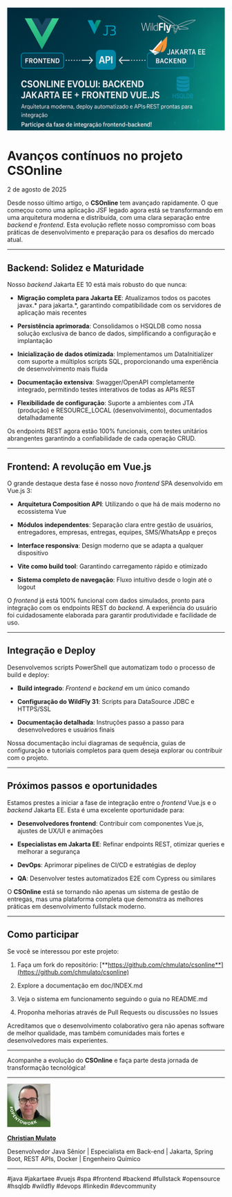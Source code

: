 ![Acompanhe o progresso](/articles/assets/img/2025_08_02_IMAGE_001.png)

# Avanços contínuos no projeto CSOnline

2 de agosto de 2025

Desde nosso último artigo, o **CSOnline** tem avançado rapidamente. O que começou como uma aplicação JSF legado agora está se transformando em uma arquitetura moderna e distribuída, com uma clara separação entre *backend* e *frontend*. Esta evolução reflete nosso compromisso com boas práticas de desenvolvimento e preparação para os desafios do mercado atual.

------------------------------------------------------------------------

## Backend: Solidez e Maturidade

Nosso *backend* Jakarta EE 10 está mais robusto do que nunca:

- **Migração completa para Jakarta EE**: Atualizamos todos os pacotes javax.* para jakarta.*, garantindo compatibilidade com os servidores de aplicação mais recentes

- **Persistência aprimorada**: Consolidamos o HSQLDB como nossa solução exclusiva de banco de dados, simplificando a configuração e implantação

- **Inicialização de dados otimizada**: Implementamos um DataInitializer com suporte a múltiplos scripts SQL, proporcionando uma experiência de desenvolvimento mais fluida

- **Documentação extensiva**: Swagger/OpenAPI completamente integrado, permitindo testes interativos de todas as APIs REST

- **Flexibilidade de configuração**: Suporte a ambientes com JTA (produção) e RESOURCE_LOCAL (desenvolvimento), documentados detalhadamente

Os endpoints REST agora estão 100% funcionais, com testes unitários abrangentes garantindo a confiabilidade de cada operação CRUD.

------------------------------------------------------------------------

## Frontend: A revolução em Vue.js

O grande destaque desta fase é nosso novo *frontend* SPA desenvolvido em Vue.js 3:

- **Arquitetura Composition API**: Utilizando o que há de mais moderno no ecossistema Vue

- **Módulos independentes**: Separação clara entre gestão de usuários, entregadores, empresas, entregas, equipes, SMS/WhatsApp e preços

- **Interface responsiva**: Design moderno que se adapta a qualquer dispositivo

- **Vite como build tool**: Garantindo carregamento rápido e otimizado

- **Sistema completo de navegação**: Fluxo intuitivo desde o login até o logout

O *frontend* já está 100% funcional com dados simulados, pronto para integração com os endpoints REST do *backend*. A experiência do usuário foi cuidadosamente elaborada para garantir produtividade e facilidade de uso.

------------------------------------------------------------------------

## Integração e Deploy

Desenvolvemos scripts PowerShell que automatizam todo o processo de build e deploy:

- **Build integrado**: *Frontend* e *backend* em um único comando

- **Configuração do WildFly 31**: Scripts para DataSource JDBC e HTTPS/SSL

- **Documentação detalhada**: Instruções passo a passo para desenvolvedores e usuários finais

Nossa documentação inclui diagramas de sequência, guias de configuração e tutoriais completos para quem deseja explorar ou contribuir com o projeto.

------------------------------------------------------------------------

## Próximos passos e oportunidades

Estamos prestes a iniciar a fase de integração entre o *frontend* Vue.js e o *backend* Jakarta EE. Esta é uma excelente oportunidade para:

- **Desenvolvedores frontend**: Contribuir com componentes Vue.js, ajustes de UX/UI e animações

- **Especialistas em Jakarta EE**: Refinar endpoints REST, otimizar queries e melhorar a segurança

- **DevOps**: Aprimorar pipelines de CI/CD e estratégias de deploy

- **QA**: Desenvolver testes automatizados E2E com Cypress ou similares

O **CSOnline** está se tornando não apenas um sistema de gestão de entregas, mas uma plataforma completa que demonstra as melhores práticas em desenvolvimento fullstack moderno.

------------------------------------------------------------------------

## Como participar

Se você se interessou por este projeto:

1. Faça um fork do repositório: [**https://github.com/chmulato/csonline**](https://github.com/chmulato/csonline)

2. Explore a documentação em doc/INDEX.md

3. Veja o sistema em funcionamento seguindo o guia no README.md

4. Proponha melhorias através de Pull Requests ou discussões no Issues

Acreditamos que o desenvolvimento colaborativo gera não apenas software de melhor qualidade, mas também comunidades mais fortes e desenvolvedores mais experientes.

------------------------------------------------------------------------

Acompanhe a evolução do **CSOnline** e faça parte desta jornada de transformação tecnológica!

------------------------------------------------------------------------

[![Christian Mulato, #OPEN_TO_WORK](/articles/assets/img/2025_08_02_IMAGE_002.jpeg)](https://www.linkedin.com/in/chmulato/)

[**Christian Mulato**](https://www.linkedin.com/in/chmulato/)

Desenvolvedor Java Sênior | Especialista em Back-end | Jakarta, Spring Boot, REST APIs, Docker | Engenheiro Químico

------------------------------------------------------------------------

#java #jakartaee #vuejs #spa #frontend #backend #fullstack #opensource #hsqldb #wildfly #devops #linkedin #devcommunity
